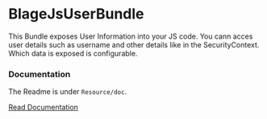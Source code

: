 BlageJsUserBundle
=================

This Bundle exposes User Information into your JS code. You cann acces user
details such as username and other details like in the SecurityContext.
Which data  is exposed is configurable.

### Documentation 
The Readme is under `Resource/doc`.

[Read Documentation](https://github.com/monofone/BlageJsUserBundle/blob/master/Resources/doc/README.markdown)